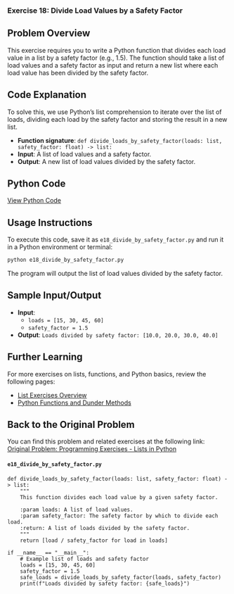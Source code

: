 ### **Exercise 18: Divide Load Values by a Safety Factor**

## Problem Overview
This exercise requires you to write a Python function that divides each load value in a list by a safety factor (e.g., 1.5). The function should take a list of load values and a safety factor as input and return a new list where each load value has been divided by the safety factor.

## Code Explanation
To solve this, we use Python’s list comprehension to iterate over the list of loads, dividing each load by the safety factor and storing the result in a new list.

- **Function signature**: `def divide_loads_by_safety_factor(loads: list, safety_factor: float) -> list:`
- **Input**: A list of load values and a safety factor.
- **Output**: A new list of load values divided by the safety factor.

## Python Code
[View Python Code](./e18_divide_by_safety_factor.py)

## Usage Instructions
To execute this code, save it as `e18_divide_by_safety_factor.py` and run it in a Python environment or terminal:

```bash
python e18_divide_by_safety_factor.py
```

The program will output the list of load values divided by the safety factor.

## Sample Input/Output
- **Input**:
  - `loads = [15, 30, 45, 60]`
  - `safety_factor = 1.5`
- **Output**: `Loads divided by safety factor: [10.0, 20.0, 30.0, 40.0]`

## Further Learning
For more exercises on lists, functions, and Python basics, review the following pages:
- [List Exercises Overview](https://jsp.shiksha/index.php/portfolio/bcse101e-computer-programming-python/introduction-python/understanding-data-structures-python/lists/programming-exercises-004-lists-python)
- [Python Functions and Dunder Methods](https://jsp.shiksha/index.php/portfolio/bcse101e-computer-programming-python/introduction-python/understanding-functions-python/dunder-methods-python)

## Back to the Original Problem
You can find this problem and related exercises at the following link:  
[Original Problem: Programming Exercises - Lists in Python](https://jsp.shiksha/index.php/portfolio/bcse101e-computer-programming-python/introduction-python/understanding-data-structures-python/lists/programming-exercises-004-lists-python)

#### `e18_divide_by_safety_factor.py`

```
def divide_loads_by_safety_factor(loads: list, safety_factor: float) -> list:
    """
    This function divides each load value by a given safety factor.
    
    :param loads: A list of load values.
    :param safety_factor: The safety factor by which to divide each load.
    :return: A list of loads divided by the safety factor.
    """
    return [load / safety_factor for load in loads]

if __name__ == "__main__":
    # Example list of loads and safety factor
    loads = [15, 30, 45, 60]
    safety_factor = 1.5
    safe_loads = divide_loads_by_safety_factor(loads, safety_factor)
    print(f"Loads divided by safety factor: {safe_loads}")
```